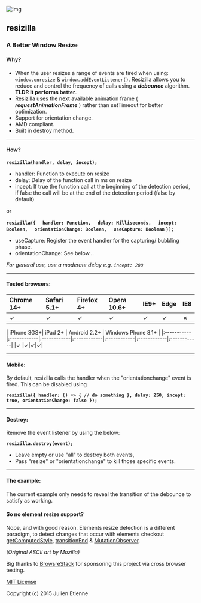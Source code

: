 ![img](http://oi68.tinypic.com/33m0pbr.jpg)

## resizilla
### A Better Window Resize

#### Why?
- When the user resizes a range of events are fired when using:  ```window.onresize``` & ```window.addEventListener()```. Resizilla allows you to reduce and control the frequency of calls using a **_debounce_** algorithm. **TLDR It performs better**.
- Resizilla uses the next available animation frame ( **_requestAnimationFrame_** ) rather than setTimeout for better optimization.
- Support for orientation change.
- AMD compliant.
- Built in destroy method.

____
#### How?
**```resizilla(handler, delay, incept);```** 
 
- handler: Function to execute on resize
- delay: Delay of the function call in ms on resize
- incept: If true the function call at the beginning of the detection period, if false the call will be at the end of the detection period (false by default)


or 

**``` resizilla({ ```**
**```   handler: Function, ```**
**```   delay: Milliseconds, ```**
**```   incept: Boolean, ```**
**```   orientationChange: Boolean, ```**
**```   useCapture: Boolean ```**
**``` }); ```**

- useCapture: Register the event handler for the capturing/ bubbling phase.
- orientationChange: See below...


_For general use, use a moderate delay e.g. `incept: 200`_

____
#### Tested browsers:


| Chrome 14+ | Safari 5.1+ | Firefox 4+ | Opera 10.6+ | IE9+ | Edge| IE8
|:-----------|:------------|:------------|:------------|:------------|:------------|:------------|
|✓ |✓|✓|✓|✓|✓|✗|

| iPhone 3GS+| iPad 2+ | Android 2.2+ | Windows Phone 8.1+ |
|:-----------|:------------|:------------|:------------|:------------|:------------|:------------|
|✓ |✓|✓|✓|
____
#### Mobile: 
 
By default, resizilla calls the handler when the "orientationchange" event is fired. This can be disabled using 

**``` resizilla({
    handler: () => { // do something },
    delay: 250,
    incept: true,
    orientationChange: false
}); ```**
____
#### Destroy: 
 
Remove the event listener by using the below:

**``` resizilla.destroy(event); ```**

- Leave empty or use "all" to destroy both events,
- Pass "resize" or "orientationchange" to kill those specific events.

____
#### The example:

The current example only needs to reveal the transition of the debounce to satisfy as working.

#### So no element resize support?

Nope, and with good reason. Elements resize detection is a different paradigm, to detect changes that occur with elements checkout [getComputedStyle](https://developer.mozilla.org/en-US/docs/Web/API/Window/getComputedStyle),  [transitionEnd](https://developer.mozilla.org/en-US/docs/Web/Events/transitionend) & [MutationObserver](https://developer.mozilla.org/en/docs/Web/API/MutationObserver).

_(Original ASCII art by Mozilla)_

Big thanks to [BrowsreStack](https://www.browserstack.com) for sponsoring this project via cross browser testing.  

[MIT License](https://github.com/julienetie/resizilla/blob/master/LICENSE) 

Copyright (c) 2015 Julien Etienne 
